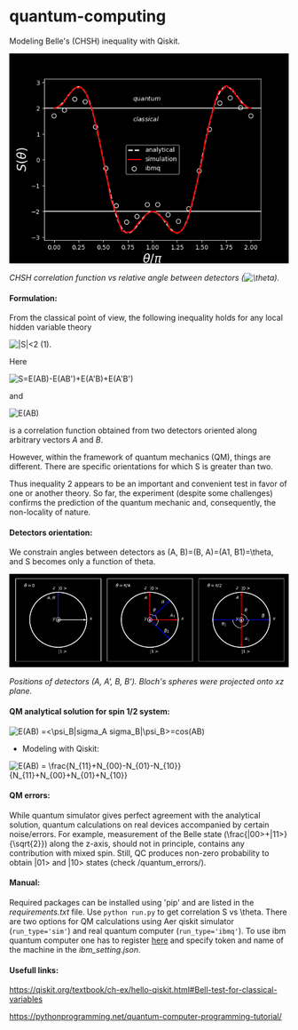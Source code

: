 # quantum-computing
Modeling Belle's (CHSH) inequality with Qiskit.

![CHSH correlation function (S) vs relative angle between detectors ($\theta$).](/images/correlation.png)

*CHSH correlation function vs relative angle between detectors (![\theta](https://render.githubusercontent.com/render/math?math=%5Ctheta)).*

#### Formulation:

From the classical point of view, the following inequality holds for any local hidden variable theory 

![|S|<2](https://render.githubusercontent.com/render/math?math=|S|<2)                                            (1).

Here 

![S=E(AB)-E(AB')+E(A'B)+E(A'B')](https://render.githubusercontent.com/render/math?math=S%3DE(AB)-E(AB1)%2BE(A1B)%2BE(A1B1)) 

and 

![E(AB)](https://render.githubusercontent.com/render/math?math=E(AB))

is a correlation function obtained from two detectors oriented along arbitrary vectors *A* and *B*.

However, within the framework of quantum mechanics (QM), things are different. There are specific orientations for which S is greater than two.  

Thus inequality 2 appears to be an important and convenient test in favor of one or another theory.  So far, the experiment (despite some challenges) confirms the prediction of the quantum mechanic and, consequently, the non-locality of nature.


#### Detectors orientation:

 We constrain angles between detectors as (A, B)=(B, A)=(A1, B1)=\theta, and S becomes only a function of theta.  
 
 ![Positions of detectors (A, A', B, B'). Bloch's spheres were projected onto xz plane.](/images/bloch_sphere.png)

*Positions of detectors (A, A', B, B'). Bloch's spheres were projected onto xz plane.*

#### QM analytical solution for spin 1/2 system:

![E(AB) =<\psi_B|sigma_A sigma_B|\psi_B>=cos(AB)](https://render.githubusercontent.com/render/math?math=E(AB)%20%3D%3C%5Cpsi_B%7Csigma_A%20sigma_B%7C%5Cpsi_B%3E%3Dcos(AB))

- Modeling with Qiskit:

![E(AB) = \frac{N_{11}+N_{00}-N_{01}-N_{10}}{N_{11}+N_{00}+N_{01}+N_{10}}](https://render.githubusercontent.com/render/math?math=E(AB)%20%3D%20%5Cfrac%7BN_%7B11%7D%2BN_%7B00%7D-N_%7B01%7D-N_%7B10%7D%7D%7BN_%7B11%7D%2BN_%7B00%7D%2BN_%7B01%7D%2BN_%7B10%7D%7D)

#### QM errors:

While quantum simulator gives perfect agreement with the analytical solution, quantum calculations on real devices accompanied by certain noise/errors.  For example, measurement of the  Belle state (\frac{|00>+|11>}{\sqrt{2}}) along the z-axis, should not in principle, contains any contribution with mixed spin. Still, QC produces non-zero probability to obtain  |01> and |10> states (check /quantum_errors/).


#### Manual:

Required packages can be installed using 'pip' and are listed in the *requirements.txt* file.
Use `python run.py` to get correlation S vs \theta. There are two options for QM calculations using Aer qiskit simulator (`run_type='sim'`) and real quantum computer (`run_type='ibmq'`). To use ibm quantum computer one has to register [here](https://quantum-computing.ibm.com) and specify token and name of the machine in the *ibm_setting.json*.

#### Usefull links:

https://qiskit.org/textbook/ch-ex/hello-qiskit.html#Bell-test-for-classical-variables

https://pythonprogramming.net/quantum-computer-programming-tutorial/
